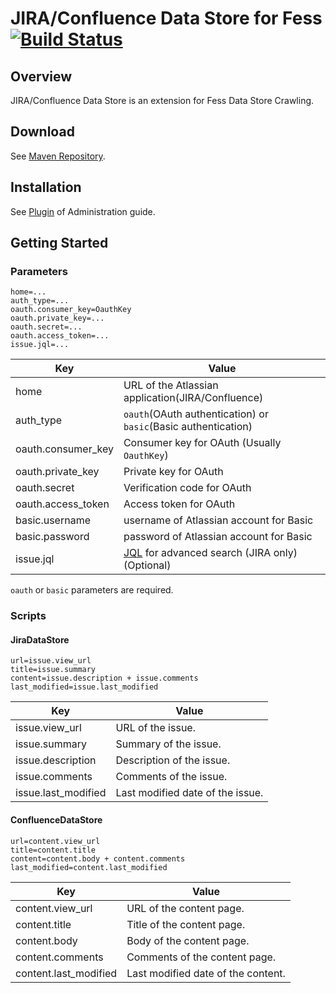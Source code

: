 JIRA/Confluence Data Store for Fess [![Build Status](https://travis-ci.org/codelibs/fess-ds-atlassian.svg?branch=master)](https://travis-ci.org/codelibs/fess-ds-atlassian)
==========================

## Overview

JIRA/Confluence Data Store is an extension for Fess Data Store Crawling.

## Download

See [Maven Repository](http://central.maven.org/maven2/org/codelibs/fess/fess-ds-atlassian/).

## Installation

See [Plugin](https://fess.codelibs.org/13.3/admin/plugin-guide.html) of Administration guide.

## Getting Started

### Parameters

```
home=...
auth_type=...
oauth.consumer_key=OauthKey
oauth.private_key=...
oauth.secret=...
oauth.access_token=...
issue.jql=...
```

| Key | Value |
| --- | --- |
| home | URL of the Atlassian application(JIRA/Confluence) |
| auth_type | `oauth`(OAuth authentication) or `basic`(Basic authentication) |
| oauth.consumer\_key | Consumer key for OAuth (Usually `OauthKey`) |
| oauth.private\_key | Private key for OAuth |
| oauth.secret | Verification code for OAuth |
| oauth.access\_token | Access token for OAuth |
| basic.username | username of Atlassian account for Basic |
| basic.password | password of Atlassian account for Basic |
| issue.jql | [JQL](https://confluence.atlassian.com/jirasoftwarecloud/advanced-searching-764478330.html) for advanced search (JIRA only) (Optional) |

`oauth` or `basic` parameters are required.

### Scripts

#### JiraDataStore

```
url=issue.view_url
title=issue.summary
content=issue.description + issue.comments
last_modified=issue.last_modified
```

| Key | Value |
| --- | --- |
| issue.view\_url | URL of the issue. |
| issue.summary | Summary of the issue. |
| issue.description | Description of the issue. |
| issue.comments | Comments of the issue. |
| issue.last\_modified | Last modified date of the issue. |

#### ConfluenceDataStore

```
url=content.view_url
title=content.title
content=content.body + content.comments
last_modified=content.last_modified
```

| Key | Value |
| --- | --- |
| content.view\_url | URL of the content page. |
| content.title | Title of the content page. |
| content.body | Body of the content page. |
| content.comments | Comments of the content page. |
| content.last\_modified | Last modified date of the content. |
